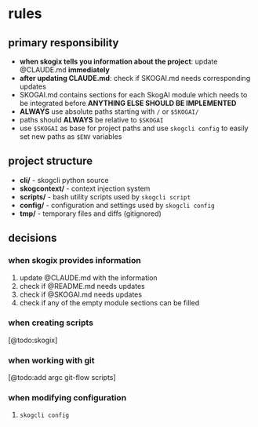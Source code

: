 # rules

## primary responsibility

- **when skogix tells you information about the project**: update @CLAUDE.md **immediately**
- **after updating CLAUDE.md**: check if SKOGAI.md needs corresponding updates
- SKOGAI.md contains sections for each SkogAI module which needs to be integrated before **ANYTHING ELSE SHOULD BE IMPLEMENTED**
- **ALWAYS** use absolute paths starting with `/` or `$SKOGAI/`
- paths should **ALWAYS** be relative to `$SKOGAI`
- use `$SKOGAI` as base for project paths and use `skogcli config` to easily set new paths as `$ENV` variables

## project structure

- **cli/** - skogcli python source
- **skogcontext/** - context injection system
- **scripts/** - bash utility scripts used by `skogcli script`
- **config/** - configuration and settings used by `skogcli config`
- **tmp/** - temporary files and diffs (gitignored)

## decisions

### when skogix provides information

1. update @CLAUDE.md with the information
2. check if @README.md needs updates
2. check if @SKOGAI.md needs updates
3. check if any of the empty module sections can be filled

### when creating scripts

[@todo:skogix]

### when working with git

[@todo:add argc git-flow scripts]

### when modifying configuration

1. `skogcli config`
